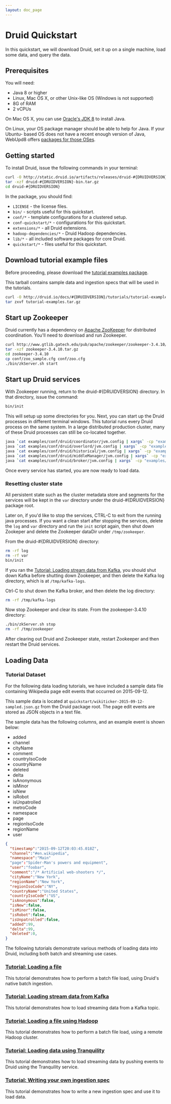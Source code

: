 ```yaml
---
layout: doc_page
---
```


# Druid Quickstart

In this quickstart, we will download Druid, set it up on a single machine, load some data, and query the data.

## Prerequisites

You will need:

  * Java 8 or higher
  * Linux, Mac OS X, or other Unix-like OS (Windows is not supported)
  * 8G of RAM
  * 2 vCPUs

On Mac OS X, you can use [Oracle's JDK
8](http://www.oracle.com/technetwork/java/javase/downloads/jdk8-downloads-2133151.html) to install
Java.

On Linux, your OS package manager should be able to help for Java. If your Ubuntu-
based OS does not have a recent enough version of Java, WebUpd8 offers [packages for those
OSes](http://www.webupd8.org/2012/09/install-oracle-java-8-in-ubuntu-via-ppa.html).

## Getting started

To install Druid, issue the following commands in your terminal:

```bash
curl -O http://static.druid.io/artifacts/releases/druid-#{DRUIDVERSION}-bin.tar.gz
tar -xzf druid-#{DRUIDVERSION}-bin.tar.gz
cd druid-#{DRUIDVERSION}
```

In the package, you should find:

* `LICENSE` - the license files.
* `bin/` - scripts useful for this quickstart.
* `conf/*` - template configurations for a clustered setup.
* `conf-quickstart/*` - configurations for this quickstart.
* `extensions/*` - all Druid extensions.
* `hadoop-dependencies/*` - Druid Hadoop dependencies.
* `lib/*` - all included software packages for core Druid.
* `quickstart/*` - files useful for this quickstart.

## Download tutorial example files

Before proceeding, please download the [tutorial examples package](../tutorials/tutorial-examples.tar.gz). 

This tarball contains sample data and ingestion specs that will be used in the tutorials. 

```bash
curl -O http://druid.io/docs/#{DRUIDVERSION}/tutorials/tutorial-examples.tar.gz
tar zxvf tutorial-examples.tar.gz
```

## Start up Zookeeper

Druid currently has a dependency on [Apache ZooKeeper](http://zookeeper.apache.org/) for distributed coordination. You'll
need to download and run Zookeeper.

```bash
curl http://www.gtlib.gatech.edu/pub/apache/zookeeper/zookeeper-3.4.10/zookeeper-3.4.10.tar.gz -o zookeeper-3.4.10.tar.gz
tar -xzf zookeeper-3.4.10.tar.gz
cd zookeeper-3.4.10
cp conf/zoo_sample.cfg conf/zoo.cfg
./bin/zkServer.sh start
```

## Start up Druid services

With Zookeeper running, return to the druid-#{DRUIDVERSION} directory. In that directory, issue the command:

```bash
bin/init
```

This will setup up some directories for you. Next, you can start up the Druid processes in different terminal windows.
This tutorial runs every Druid process on the same system. In a large distributed production cluster,
many of these Druid processes can still be co-located together.

```bash
java `cat examples/conf/druid/coordinator/jvm.config | xargs` -cp "examples/conf/druid/_common:examples/conf/druid/_common/hadoop-xml:examples/conf/druid/coordinator:lib/*" io.druid.cli.Main server coordinator
java `cat examples/conf/druid/overlord/jvm.config | xargs` -cp "examples/conf/druid/_common:examples/conf/druid/_common/hadoop-xml:examples/conf/druid/overlord:lib/*" io.druid.cli.Main server overlord
java `cat examples/conf/druid/historical/jvm.config | xargs` -cp "examples/conf/druid/_common:examples/conf/druid/_common/hadoop-xml:examples/conf/druid/historical:lib/*" io.druid.cli.Main server historical
java `cat examples/conf/druid/middleManager/jvm.config | xargs` -cp "examples/conf/druid/_common:examples/conf/druid/_common/hadoop-xml:examples/conf/druid/middleManager:lib/*" io.druid.cli.Main server middleManager
java `cat examples/conf/druid/broker/jvm.config | xargs` -cp "examples/conf/druid/_common:examples/conf/druid/_common/hadoop-xml:examples/conf/druid/broker:lib/*" io.druid.cli.Main server broker
```

Once every service has started, you are now ready to load data.

### Resetting cluster state

All persistent state such as the cluster metadata store and segments for the services will be kept in the `var` directory under the druid-#{DRUIDVERSION} package root. 

Later on, if you'd like to stop the services, CTRL-C to exit from the running java processes. If you
want a clean start after stopping the services, delete the `log` and `var` directory and run the `init` script again, then shut down Zookeper and delete the Zookeeper dataDir under `/tmp/zookeeper`.

From the druid-#{DRUIDVERSION} directory:

```bash
rm -rf log
rm -rf var
bin/init
```

If you ran the [Tutorial: Loading stream data from Kafka](./tutorial-kafka.html), you should shut down Kafka before shutting down Zookeeper, and then delete the Kafka log directory, which is at `/tmp/kafka-logs`.

Ctrl-C to shut down the Kafka broker, and then delete the log directory:

```bash
rm -rf /tmp/kafka-logs
```

Now stop Zookeeper and clear its state. From the zookeeper-3.4.10 directory:

```bash
./bin/zkServer.sh stop
rm -rf /tmp/zookeeper
```

After clearing out Druid and Zookeeper state, restart Zookeeper and then restart the Druid services.

## Loading Data

### Tutorial Dataset

For the following data loading tutorials, we have included a sample data file containing Wikipedia page edit events that occurred on 2015-09-12.

This sample data is located at `quickstart/wikiticker-2015-09-12-sampled.json.gz` from the Druid package root. The page edit events are stored as JSON objects in a text file.

The sample data has the following columns, and an example event is shown below:

  * added
  * channel
  * cityName
  * comment
  * countryIsoCode
  * countryName
  * deleted
  * delta
  * isAnonymous
  * isMinor
  * isNew
  * isRobot
  * isUnpatrolled
  * metroCode
  * namespace
  * page
  * regionIsoCode
  * regionName
  * user
 
```json
{
  "timestamp":"2015-09-12T20:03:45.018Z",
  "channel":"#en.wikipedia",
  "namespace":"Main"
  "page":"Spider-Man's powers and equipment",
  "user":"foobar",
  "comment":"/* Artificial web-shooters */",
  "cityName":"New York",
  "regionName":"New York",
  "regionIsoCode":"NY",
  "countryName":"United States",
  "countryIsoCode":"US",
  "isAnonymous":false,
  "isNew":false,
  "isMinor":false,
  "isRobot":false,
  "isUnpatrolled":false,
  "added":99,
  "delta":99,
  "deleted":0,
}
```

The following tutorials demonstrate various methods of loading data into Druid, including both batch and streaming use cases.

### [Tutorial: Loading a file](./tutorial-batch.html)

This tutorial demonstrates how to perform a batch file load, using Druid's native batch ingestion.

### [Tutorial: Loading stream data from Kafka](./tutorial-kafka.html)

This tutorial demonstrates how to load streaming data from a Kafka topic.

### [Tutorial: Loading a file using Hadoop](./tutorial-batch-hadoop.html)

This tutorial demonstrates how to perform a batch file load, using a remote Hadoop cluster.

### [Tutorial: Loading data using Tranquility](./tutorial-tranquility.html)

This tutorial demonstrates how to load streaming data by pushing events to Druid using the Tranquility service.

### [Tutorial: Writing your own ingestion spec](./tutorial-ingestion-spec.html)

This tutorial demonstrates how to write a new ingestion spec and use it to load data.